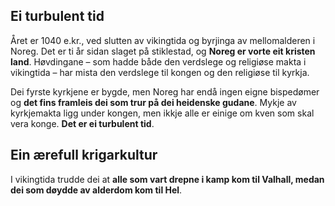 ## Ei turbulent tid

Året er 1040 e.kr., ved slutten av vikingtida og byrjinga av mellomalderen i Noreg. Det er ti år sidan slaget på stiklestad, og __Noreg er vorte eit kristen land__. Høvdingane – som hadde både den verdslege og religiøse makta i vikingtida – har mista den verdslege til kongen og den religiøse til kyrkja.

Dei fyrste kyrkjene er bygde, men Noreg har endå ingen eigne bispedømer og __det fins framleis dei som trur på dei heidenske gudane__. Mykje av kyrkjemakta ligg under kongen, men ikkje alle er einige om kven som skal vera konge. __Det er ei turbulent tid__.

## Ein ærefull krigarkultur

I vikingtida trudde dei at __alle som vart drepne i kamp kom til Valhall, medan dei som døydde av alderdom kom til Hel__. 


